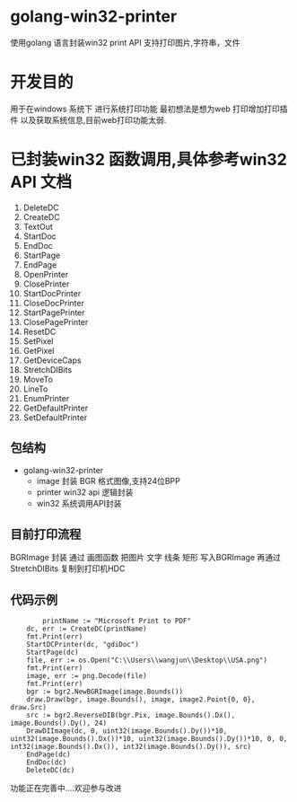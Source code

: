 # golang-win32-printer
使用golang 语言封装win32 print API 支持打印图片,字符串，文件
# 开发目的
用于在windows 系统下 进行系统打印功能
最初想法是想为web 打印增加打印插件 以及获取系统信息,目前web打印功能太弱.

# 已封装win32 函数调用,具体参考win32 API 文档
1. DeleteDC
2. CreateDC
3. TextOut
4. StartDoc
5. EndDoc
6. StartPage
7. EndPage
8. OpenPrinter
9. ClosePrinter
10. StartDocPrinter
11. CloseDocPrinter
12. StartPagePrinter
13. ClosePagePrinter
14. ResetDC
15. SetPixel
16. GetPixel
17. GetDeviceCaps
18. StretchDIBits
19. MoveTo
20. LineTo
21. EnumPrinter
22. GetDefaultPrinter
23. SetDefaultPrinter

## 包结构
-  golang-win32-printer
     - image 封装 BGR 格式图像,支持24位BPP
     - printer win32 api 逻辑封装
     - win32 系统调用API封装 

## 目前打印流程
BGRImage 封装
通过 画图函数 把图片 文字 线条 矩形 写入BGRImage 再通过 StretchDIBits 复制到打印机HDC

## 代码示例
``` 
        printName := "Microsoft Print to PDF"
	dc, err := CreateDC(printName)
	fmt.Print(err)
	StartDCPrinter(dc, "gdiDoc")
	StartPage(dc)
	file, err := os.Open("C:\\Users\\wangjun\\Desktop\\USA.png")
	fmt.Print(err)
	image, err := png.Decode(file)
	fmt.Print(err)
	bgr := bgr2.NewBGRImage(image.Bounds())
	draw.Draw(bgr, image.Bounds(), image, image2.Point{0, 0}, draw.Src)
	src := bgr2.ReverseDIB(bgr.Pix, image.Bounds().Dx(), image.Bounds().Dy(), 24)
	DrawDIImage(dc, 0, uint32(image.Bounds().Dy())*10, uint32(image.Bounds().Dx())*10, uint32(image.Bounds().Dy())*10, 0, 0, int32(image.Bounds().Dx()), int32(image.Bounds().Dy()), src)
	EndPage(dc)
	EndDoc(dc)
	DeleteDC(dc)
```
功能正在完善中....欢迎参与改进
